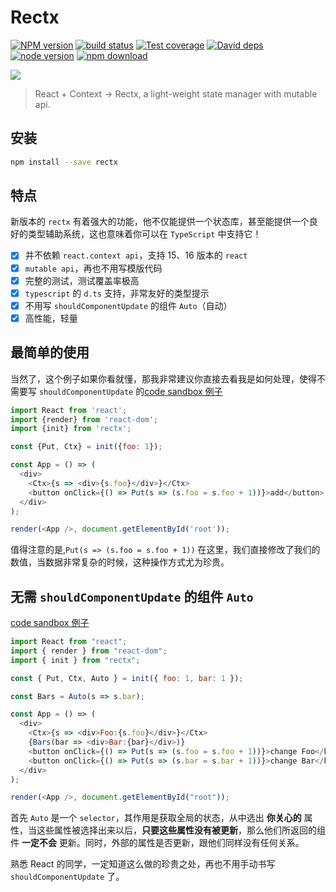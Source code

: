 # Rectx

[![NPM version][npm-image]][npm-url]
[![build status][travis-image]][travis-url]
[![Test coverage][coveralls-image]][coveralls-url]
[![David deps][david-image]][david-url]
[![node version][node-image]][node-url]
[![npm download][download-image]][download-url]

[npm-image]: https://img.shields.io/npm/v/rectx.svg?style=flat-square
[npm-url]: https://npmjs.org/package/rectx
[travis-image]: https://img.shields.io/travis/Foveluy/rectx.svg?style=flat-square
[travis-url]: https://travis-ci.org/Foveluy/rectx
[coveralls-image]: https://img.shields.io/coveralls/Foveluy/rectx.svg?style=flat-square
[coveralls-url]: https://coveralls.io/r/Foveluy/rectx?branch=master
[david-image]: https://img.shields.io/david/Foveluy/rectx.svg?style=flat-square
[david-url]: https://david-dm.org/Foveluy/rectx
[node-image]: https://img.shields.io/badge/node.js-%3E=_8.0-green.svg?style=flat-square
[node-url]: http://nodejs.org/download/
[download-image]: https://img.shields.io/npm/dm/rectx.svg?style=flat-square
[download-url]: https://npmjs.org/package/rectx

![](https://github.com/Foveluy/rectx/blob/master/docs/rectx.png?raw=true)

> React + Context -> Rectx, a light-weight state manager with mutable api.

## 安装

```bash
npm install --save rectx
```

## 特点

新版本的 `rectx` 有着强大的功能，他不仅能提供一个状态库，甚至能提供一个良好的类型辅助系统，这也意味着你可以在 `TypeScript` 中支持它！

- [x] 并不依赖 `react.context api`，支持 15、16 版本的 `react`
- [x] `mutable api`，再也不用写模版代码
- [x] 完整的测试，测试覆盖率极高
- [x] `typescript` 的 `d.ts` 支持，非常友好的类型提示
- [x] 不用写 `shouldComponentUpdate` 的组件 `Auto`（自动）
- [x] 高性能，轻量

## 最简单的使用

当然了，这个例子如果你看就懂，那我非常建议你直接去看我是如何处理，使得不需要写 `shouldComponentUpdate` 的[code sandbox 例子](https://codesandbox.io/s/ly62j89q39)

```js
import React from 'react';
import {render} from 'react-dom';
import {init} from 'rectx';

const {Put, Ctx} = init({foo: 1});

const App = () => (
  <div>
    <Ctx>{s => <div>{s.foo}</div>}</Ctx>
    <button onClick={() => Put(s => (s.foo = s.foo + 1))}>add</button>
  </div>
);

render(<App />, document.getElementById('root'));
```
值得注意的是,`Put(s => (s.foo = s.foo + 1))` 在这里，我们直接修改了我们的数值，当数据非常复杂的时候，这种操作方式尤为珍贵。


## 无需 `shouldComponentUpdate` 的组件 `Auto`

[code sandbox 例子](https://codesandbox.io/s/ly62j89q39)

```js
import React from "react";
import { render } from "react-dom";
import { init } from "rectx";

const { Put, Ctx, Auto } = init({ foo: 1, bar: 1 });

const Bars = Auto(s => s.bar);

const App = () => (
  <div>
    <Ctx>{s => <div>Foo:{s.foo}</div>}</Ctx>
    {Bars(bar => <div>Bar:{bar}</div>)}
    <button onClick={() => Put(s => (s.foo = s.foo + 1))}>change Foo</button>
    <button onClick={() => Put(s => (s.bar = s.bar + 1))}>change Bar</button>
  </div>
);

render(<App />, document.getElementById("root"));
```
首先 `Auto` 是一个 `selector`，其作用是获取全局的状态，从中选出 **你关心的** 属性，当这些属性被选择出来以后，**只要这些属性没有被更新**，那么他们所返回的组件 **一定不会** 更新。同时，外部的属性是否更新，跟他们同样没有任何关系。

熟悉 React 的同学，一定知道这么做的珍贵之处，再也不用手动书写 `shouldComponentUpdate` 了。